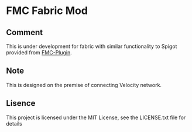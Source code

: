# FMC Fabric Mod
## Comment 
This is under development for fabric with similar functionality to Spigot provided from [FMC-Plugin](https://github.com/bella2391/FMC-Plugin/tree/master).<br>
## Note
This is designed on the premise of connecting Velocity network.
## Lisence
This project is licensed under the MIT License, see the LICENSE.txt file for details